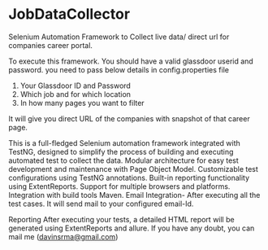 # JobDataCollector

Selenium Automation Framework to Collect live data/ direct url for companies career portal.

To execute this framework. You should have a valid glassdoor userid and password.
you need to pass below details in config.properties file
1. Your Glassdoor ID and Password
2. Which job and for which location
3. In how many pages you want to filter

It will give you direct URL of the companies with snapshot of that career page.

This is a full-fledged Selenium automation framework integrated with TestNG, designed to simplify the process of building and executing automated test to collect the data.
Modular architecture for easy test development and maintenance with Page Object Model.
Customizable test configurations using TestNG annotations.
Built-in reporting functionality using ExtentReports.
Support for multiple browsers and platforms.
Integration with build tools Maven.
Email Integration- After executing all the test cases. It will send mail to your configured email-Id.


Reporting
After executing your tests, a detailed HTML report will be generated using ExtentReports and allure. 
If you have any doubt, you can mail me (davinsrma@gmail.com)

